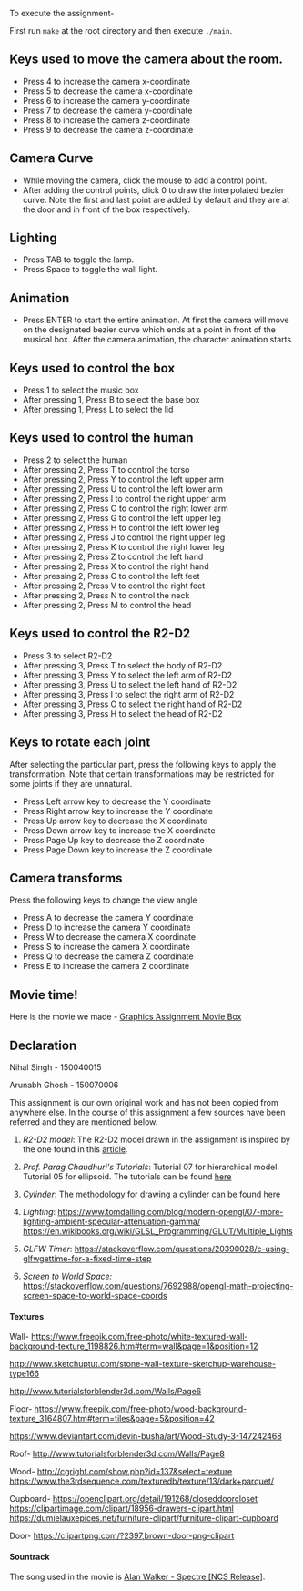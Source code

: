 To execute the assignment-

First run `make` at the root directory and then execute `./main`.

## Keys used to move the camera about the room.
- Press 4 to increase the camera x-coordinate
- Press 5 to decrease the camera x-coordinate
- Press 6 to increase the camera y-coordinate
- Press 7 to decrease the camera y-coordinate
- Press 8 to increase the camera z-coordinate
- Press 9 to decrease the camera z-coordinate

## Camera Curve
- While moving the camera, click the mouse to add a control point.
- After adding the control points, click 0 to draw the interpolated bezier curve. Note the first and last point are added by default and they are at the door and in front of the box respectively.

## Lighting
- Press TAB to toggle the lamp.
- Press Space to toggle the wall light.

## Animation
- Press ENTER to start the entire animation. At first the camera will move on the designated bezier curve which ends at a point in front of the musical box. After the camera animation, the character animation starts. 

## Keys used to control the box
- Press 1 to select the music box
- After pressing 1, Press B to select the base box
- After pressing 1, Press L to select the lid

## Keys used to control the human
- Press 2 to select the human
- After pressing 2, Press T to control the torso
- After pressing 2, Press Y to control the left upper arm
- After pressing 2, Press U to control the left lower arm
- After pressing 2, Press I to control the right upper arm
- After pressing 2, Press O to control the right lower arm
- After pressing 2, Press G to control the left upper leg
- After pressing 2, Press H to control the left lower leg
- After pressing 2, Press J to control the right upper leg
- After pressing 2, Press K to control the right lower leg
- After pressing 2, Press Z to control the left hand
- After pressing 2, Press X to control the right hand
- After pressing 2, Press C to control the left feet
- After pressing 2, Press V to control the right feet
- After pressing 2, Press N to control the neck
- After pressing 2, Press M to control the head

## Keys used to control the R2-D2
- Press 3 to select R2-D2
- After pressing 3, Press T to select the body of R2-D2
- After pressing 3, Press Y to select the left arm of R2-D2
- After pressing 3, Press U to select the left hand of R2-D2
- After pressing 3, Press I to select the right arm of R2-D2
- After pressing 3, Press O to select the right hand of R2-D2
- After pressing 3, Press H to select the head of R2-D2

## Keys to rotate each joint
After selecting the particular part, press the following keys to apply the transformation. Note that certain transformations may be restricted for some joints if they are unnatural.

- Press Left arrow key to decrease the Y coordinate
- Press Right arrow key to increase the Y coordinate
- Press Up arrow key to decrease the X coordinate
- Press Down arrow key to increase the X coordinate
- Press Page Up key to decrease the Z coordinate
- Press Page Down key to increase the Z coordinate

## Camera transforms
Press the following keys to change the view angle
- Press A to decrease the camera Y coordinate
- Press D to increase the camera Y coordinate
- Press W to decrease the camera X coordinate
- Press S to increase the camera X coordinate
- Press Q to decrease the camera Z coordinate
- Press E to increase the camera Z coordinate

## Movie time!
Here is the movie we made - [Graphics Assignment Movie Box][1]

[1]: https://www.youtube.com/watch?v=xFk834AydTE

## Declaration
Nihal Singh - 150040015 

Arunabh Ghosh - 150070006

This assignment is our own original work and has not been copied from anywhere else. In the course of this assignment a few sources have been referred and they are mentioned below. 

1. _R2-D2 model_: The R2-D2 model drawn in the assignment is inspired by the one found in this [article](\href{http://starwars.wikia.com/wiki/R2-D2).

2. _Prof. Parag Chaudhuri's Tutorials_: Tutorial 07 for hierarchical model. Tutorial 05 for ellipsoid. The tutorials can be found [here](https://github.com/paragchaudhuri/cs475-tutorials) 

3. _Cylinder_: The methodology for drawing a cylinder can be found [here](https://www.gamedev.net/forums/topic/359467-draw-cylinder-with-triangle-strips/)

4. _Lighting_: 
https://www.tomdalling.com/blog/modern-opengl/07-more-lighting-ambient-specular-attenuation-gamma/
https://en.wikibooks.org/wiki/GLSL_Programming/GLUT/Multiple_Lights

5. _GLFW Timer_:
https://stackoverflow.com/questions/20390028/c-using-glfwgettime-for-a-fixed-time-step

6. _Screen to World Space:_
https://stackoverflow.com/questions/7692988/opengl-math-projecting-screen-space-to-world-space-coords


#### Textures
Wall-
https://www.freepik.com/free-photo/white-textured-wall-background-texture_1198826.htm#term=wall&page=1&position=12

http://www.sketchuptut.com/stone-wall-texture-sketchup-warehouse-type166

http://www.tutorialsforblender3d.com/Walls/Page6

Floor-
https://www.freepik.com/free-photo/wood-background-texture_3164807.htm#term=tiles&page=5&position=42

https://www.deviantart.com/devin-busha/art/Wood-Study-3-147242468

Roof-
http://www.tutorialsforblender3d.com/Walls/Page8

Wood-
http://cgright.com/show.php?id=137&select=texture
https://www.the3rdsequence.com/texturedb/texture/13/dark+parquet/

Cupboard-
https://openclipart.org/detail/191268/closeddoorcloset
https://clipartimage.com/clipart/18956-drawers-clipart.html
https://dumielauxepices.net/furniture-clipart/furniture-clipart-cupboard

Door-
https://clipartpng.com/?2397,brown-door-png-clipart

#### Sountrack
The song used in the movie is [Alan Walker - Spectre [NCS Release]](https://www.youtube.com/watch?v=AOeY-nDp7hI).
